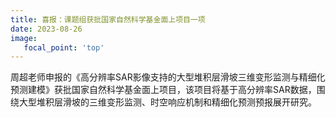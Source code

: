 ```yaml
---
title: 喜报：课题组获批国家自然科学基金面上项目一项
date: 2023-08-26
image:
   focal_point: 'top'
---
```



<!--more-->
周超老师申报的《高分辨率SAR影像支持的大型堆积层滑坡三维变形监测与精细化预测建模》获批国家自然科学基金面上项目，该项目将基于高分辨率SAR数据，围绕大型堆积层滑坡的三维变形监测、时空响应机制和精细化预测预报展开研究。

